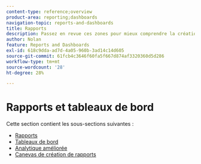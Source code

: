 ```yaml
---
content-type: reference;overview
product-area: reporting;dashboards
navigation-topic: reports-and-dashboards
title: Rapports
description: Passez en revue ces zones pour mieux comprendre la création de rapports dans Adobe Workfront.
author: Nolan
feature: Reports and Dashboards
exl-id: 618c9dda-ad7d-4a05-960b-3ad14c14d605
source-git-commit: 61fcb4c3646f60fa5f667d874af3320360d5d286
workflow-type: tm+mt
source-wordcount: '28'
ht-degree: 28%

---
```



# Rapports et tableaux de bord

Cette section contient les sous-sections suivantes :

* [Rapports](../reports-and-dashboards/reports/reports-overview.md)
* [Tableaux de bord](../reports-and-dashboards/dashboards/dashboards-overview.md)
* [Analytique améliorée](../enhanced-analytics/enhanced-analytics.md)
* [Canevas de création de rapports](../reports-and-dashboards/reporting-canvas/reporting-canvas.md)
